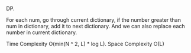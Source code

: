 DP.

For each num, go through current dictionary, if the number greater than num in dictionary, add it to next dictionary. And we can also replace each number in current dictionary.

Time Complexity O(min(N ^ 2, L) * log L). Space Complexity O(L)